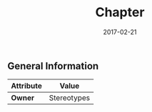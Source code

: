 ﻿---
title: Chapter
toc: false
type: specs
date: "2017-02-21"
draft: false
specification: VEC
version: 1.1.3
documentType: "Recommendation"
elementType: Class
classes:
  - Chapter
menu_name: vec-1.1.3
---

## General Information

| Attribute               | Value |
|-------------------------|-------|
| **Owner**               | Stereotypes |
